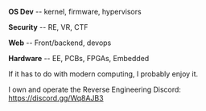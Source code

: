 **OS Dev** -- kernel, firmware, hypervisors

**Security** -- RE, VR, CTF

**Web** -- Front/backend, devops

**Hardware** -- EE, PCBs, FPGAs, Embedded

If it has to do with modern computing, I probably enjoy it.

I own and operate the Reverse Engineering Discord: https://discord.gg/Wq8AJB3
